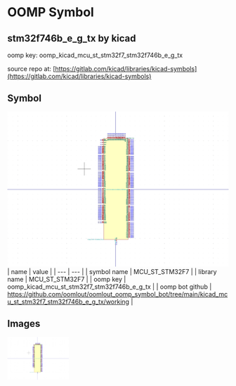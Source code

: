 # OOMP Symbol  
## stm32f746b_e_g_tx  by kicad  
  
oomp key: oomp_kicad_mcu_st_stm32f7_stm32f746b_e_g_tx  
  
source repo at: [https://gitlab.com/kicad/libraries/kicad-symbols](https://gitlab.com/kicad/libraries/kicad-symbols)  
## Symbol  
  
[![working.png](working_600.png)](working.png)  
| name | value | 
| --- | --- | 
| symbol name | MCU_ST_STM32F7 | 
| library name | MCU_ST_STM32F7 | 
| oomp key | oomp_kicad_mcu_st_stm32f7_stm32f746b_e_g_tx | 
| oomp bot github | https://github.com/oomlout/oomlout_oomp_symbol_bot/tree/main/kicad_mcu_st_stm32f7_stm32f746b_e_g_tx/working | 
## Images  
  
[![working.png](working_140.png)](working.png)  
